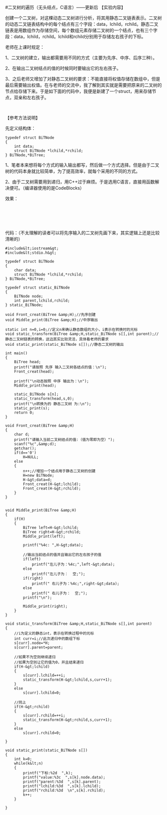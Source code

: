 #二叉树的遍历（无头结点，C语言）——更新后
【实验内容】

创建一个二叉树，对这棵动态二叉树进行分析，将其用静态二叉链表表示。二叉树的动态二叉链表结构中的每个结点有三个字段：data，lchild，rchild。静态二叉链表是用数组作为存储空间，每个数组元素存储二叉树的一个结点，也有三个字段：data，lchild，rchild。lchild和rchild分别用于存储左右孩子的下标。

 

老师在上课时规定：

1、二叉树的建立，输出都需要用不同的方式（主要为先序、中序、后序三种）。

2、在输出二叉树结点的值的时候同时要输出它的左右孩子。

3、之后老师又增加了对静态二叉树的要求：不能直接将权值存储在数组中，但是最后需要输出权值。在与老师的交流中，我了解到其实就是需要把原来的二叉树的节点给存储下来。于是如下面的代码中，我便是新建了一个struct，用来存储节点，双亲和左右孩子。

 

 

【参考方法说明】

先定义结构体：



```
typedef struct BiTNode
{
    int data;
    struct BiTNode *lchild,*rchild;
} BiTNode,*BiTree;

```



 

 

1、笔者本来想将每个方式的输入输出都写，然后做一个方式选择。但是由于二叉树的代码本身就比较简单，为了提高效率，就每个采用的不同的方式。

2、由于二叉树需要用到递归，用C++过于麻烦。于是选用C语言，直接用函数解决便可。（编译器使用的是CodeBlocks）

 

效果：

<img src="https://img-blog.csdn.net/20151202094559042?watermark/2/text/aHR0cDovL2Jsb2cuY3Nkbi5uZXQv/font/5a6L5L2T/fontsize/400/fill/I0JBQkFCMA==/dissolve/70/gravity/Center" alt=""> 

 

  

代码：（不太理解的读者可以将先序输入的二叉树先画下来，其实逻辑上还是比较清晰的）

```
#include&lt;iostream&gt;
#include&lt;stdio.h&gt;

typedef struct BiTNode
{
    char data;
    struct BiTNode *lchild,*rchild;
} BiTNode,*BiTree;

typedef struct static_BiTNode
{
    BiTNode node;
    int parent,lchild,rchild;
} static_BiTNode;

void Front_creat(BiTree &amp;H);//先序创建
void Middle_print(BiTree &amp;H);//中序输出

static int n=0,i=0;//定义n来确认静态数组的大小，i表示在转换时的光标
void static_transform(BiTree &amp;H,static_BiTNode s[],int parent);//静态二叉树链表的转换，这边其实比较灵活，具体看老师的要求
void static_print(static_BiTNode s[]);//静态二叉树的输出

int main()
{
    BiTree head;
    printf("请按照 先序 输入二叉树各结点的值：\n");
    Front_creat(head);

    printf("\n动态按照 中序 输出为：\n");
    Middle_print(head);

    static_BiTNode s[n];
    static_transform(head,s,0);
    printf("\n转换为的 静态二叉树 为:\n");
    static_print(s);
    return 0;
}

void Front_creat(BiTree &amp;H)
{
    char d;
    printf("请输入当前二叉树结点的值:（值为零即为空）");
    scanf("%c",&amp;d);
    getchar();
    if(d=='0')
        H=NULL;
    else
    {
        n++;//增加一个结点用于静态二叉树的创建
        H=new BiTNode;
        H-&gt;data=d;
        Front_creat(H-&gt;lchild);
        Front_creat(H-&gt;rchild);
    }
}


void Middle_print(BiTree &amp;H)
{
    if(H)
    {
        BiTree left=H-&gt;lchild;
        BiTree right=H-&gt;rchild;
        Middle_print(left);

        printf("%4c: ",H-&gt;data);

        //输出当前结点的值并且输出它的左右孩子的值
        if(left)
            printf("左儿子为：%4c;",left-&gt;data);
        else
            printf("左儿子为：  空;");
        if(right)
            printf(" 右儿子为：%4c;",right-&gt;data);
        else
            printf(" 右儿子为：  空;");
        printf("\n");

        Middle_print(right);
    }
}

void static_transform(BiTree &amp;H,static_BiTNode s[],int parent)
{
    //i为定义的静态int，表示在转换过程中的光标
    int curr=i;//此次递归中的数组下标
    s[curr].node=*H;
    s[curr].parent=parent;

    //如果不为空则继续递归
    //如果为空则让它的值为0，并且结束递归
    if(H-&gt;lchild)
    {
        s[curr].lchild=++i;
        static_transform(H-&gt;lchild,s,curr+1);
    }
    else
        s[curr].lchild=0;

    //同上
    if(H-&gt;rchild)
    {
        s[curr].rchild=++i;
        static_transform(H-&gt;rchild,s,curr+1);
    }
    else
        s[curr].rchild=0;

}

void static_print(static_BiTNode s[])
{
    int k=0;
    while(k&lt;n)
    {
        printf("下标:%2d  ",k);
        printf("value:%3c  ",s[k].node.data);
        printf("parent:%3d  ",s[k].parent);
        printf("lchild:%3d  ",s[k].lchild);
        printf("rchild:%3d  \n",s[k].rchild);
        k++;
    }

}

```

  
